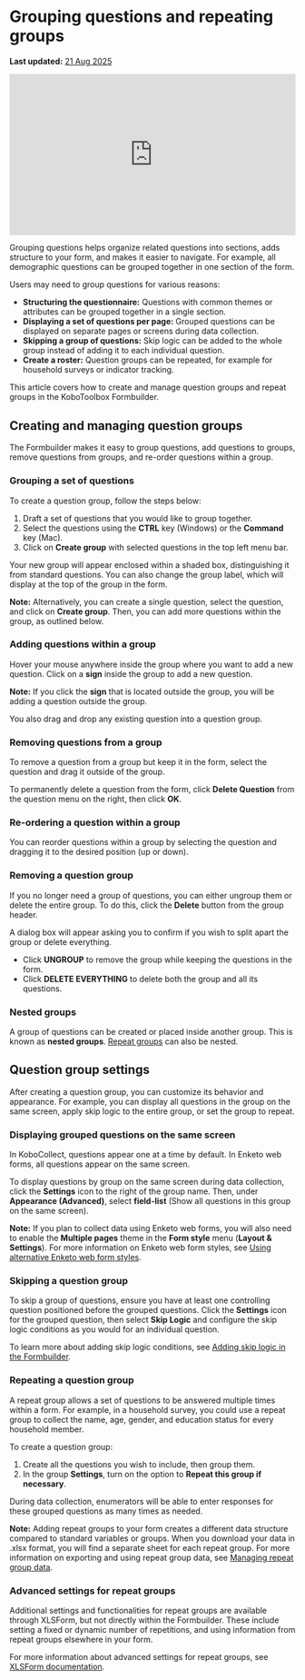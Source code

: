 # Grouping questions and repeating groups
**Last updated:** <a href="https://github.com/kobotoolbox/docs/blob/35f08d60f364a0db1305020a585f98cd2d7303a7/source/group_repeat.md" class="reference">21 Aug 2025</a>

<iframe src="https://www.youtube.com/embed/nmPACLvYnUI?si=mkUi9RBLNHObj9ei" style="width: 100%; aspect-ratio: 16 / 9; height: auto; border: 0;" title="YouTube video player" frameborder="0" allow="accelerometer; autoplay; clipboard-write; encrypted-media; gyroscope; picture-in-picture; web-share" allowfullscreen></iframe>

Grouping questions helps organize related questions into sections, adds structure to your form, and makes it easier to navigate. For example, all demographic questions can be grouped together in one section of the form.

Users may need to group questions for various reasons:
-   **Structuring the questionnaire:** Questions with common themes or attributes can be grouped together in a single section.
-   **Displaying a set of questions per page:** Grouped questions can be displayed on separate pages or screens during data collection.
-   **Skipping a group of questions:** Skip logic can be added to the whole group instead of adding it to each individual question.
-   **Create a roster:** Question groups can be repeated, for example for household surveys or indicator tracking.

This article covers how to create and manage question groups and repeat groups in the KoboToolbox Formbuilder.

## Creating and managing question groups

The Formbuilder makes it easy to group questions, add questions to groups, remove questions from groups, and re-order questions within a group.

### Grouping a set of questions

To create a question group, follow the steps below:

1. Draft a set of questions that you would like to group together.
2. Select the questions using the **CTRL** key (Windows) or the **Command** key (Mac).
3. Click on **Create group** with selected questions in the top left menu bar.

Your new group will appear enclosed within a shaded box, distinguishing it from standard questions. You can also change the group label, which will display at the top of the group in the form.

<p class="note">
    <b>Note:</b> Alternatively, you can create a single question, select the question, and click on <b>Create group</b>. Then, you can add more questions within the group, as outlined below.
</p>

### Adding questions within a group

Hover your mouse anywhere inside the group where you want to add a new question. Click on a <i class="k-icon-plus"></i> **sign** inside the group to add a new question.

<p class="note">
    <b>Note:</b> If you click the <i class="k-icon-plus"> </i><b>sign</b> that is located outside the group, you will be adding a question outside the group.
</p>

You also drag and drop any existing question into a question group.

### Removing questions from a group

To remove a question from a group but keep it in the form, select the question and drag it outside of the group.

To permanently delete a question from the form, click <i class="k-icon-trash"></i> **Delete Question** from the question menu on the right, then click **OK**.

### Re-ordering a question within a group

You can reorder questions within a group by selecting the question and dragging it to the desired position (up or down).

### Removing a question group 
If you no longer need a group of questions, you can either ungroup them or delete the entire group. To do this, click the <i class="k-icon-trash"></i> **Delete** button from the group header.

A dialog box will appear asking you to confirm if you wish to split apart the group or delete everything.

- Click **UNGROUP** to remove the group while keeping the questions in the form.
- Click **DELETE EVERYTHING** to delete both the group and all its questions.

### Nested groups

A group of questions can be created or placed inside another group. This is known as **nested groups**. [Repeat groups](#repeating-a-question-group) can also be nested. 

## Question group settings

After creating a question group, you can customize its behavior and appearance. For example, you can display all questions in the group on the same screen, apply skip logic to the entire group, or set the group to repeat.

### Displaying grouped questions on the same screen

In KoboCollect, questions appear one at a time by default. In Enketo web forms, all questions appear on the same screen.

To display questions by group on the same screen during data collection, click the <i class="k-icon-settings"></i> **Settings** icon to the right of the group name. Then, under **Appearance (Advanced)**, select **field-list** (Show all questions in this group on the same screen).

<p class="note">
    <b>Note:</b> If you plan to collect data using Enketo web forms, you will also need to enable the <b>Multiple pages</b> theme in the <b>Form style</b> menu (<b>Layout & Settings</b>). For more information on Enketo web form styles, see <a href="https://support.kobotoolbox.org/alternative_enketo.html">Using alternative Enketo web form styles</a>.
</p>

### Skipping a question group
To skip a group of questions, ensure you have at least one controlling question positioned before the grouped questions. Click the <i class="k-icon-settings"></i> **Settings** icon for the grouped question, then select **Skip Logic** and configure the skip logic conditions as you would for an individual question.

<p class="note">
    To learn more about adding skip logic conditions, see <a href="https://support.kobotoolbox.org/skip_logic.html">Adding skip logic in the Formbuilder</a>.
</p>

### Repeating a question group
A repeat group allows a set of questions to be answered multiple times within a form. For example, in a household survey, you could use a repeat group to collect the name, age, gender, and education status for every household member. 

To create a question group:
1. Create all the questions you wish to include, then group them.
2. In the group <i class="k-icon-settings"></i> **Settings**, turn on the option to **Repeat this group if necessary**.

During data collection, enumerators will be able to enter responses for these grouped questions as many times as needed.

<p class="note">
    <b>Note:</b> Adding repeat groups to your form creates a different data structure compared to standard variables or groups. When you download your data in .xlsx format, you will find a separate sheet for each repeat group. For more information on exporting and using repeat group data, see <a href="https://support.kobotoolbox.org/managing_repeat_groups.html">Managing repeat group data</a>.
</p>

### Advanced settings for repeat groups
Additional settings and functionalities for repeat groups are available through XLSForm, but not directly within the Formbuilder. These include setting a fixed or dynamic number of repetitions, and using information from repeat groups elsewhere in your form.

<p class="note">
    For more information about advanced settings for repeat groups, see <a href="https://docs.getodk.org/form-logic/#controlling-the-number-of-repetitions">XLSForm documentation</a>.  
</p>

